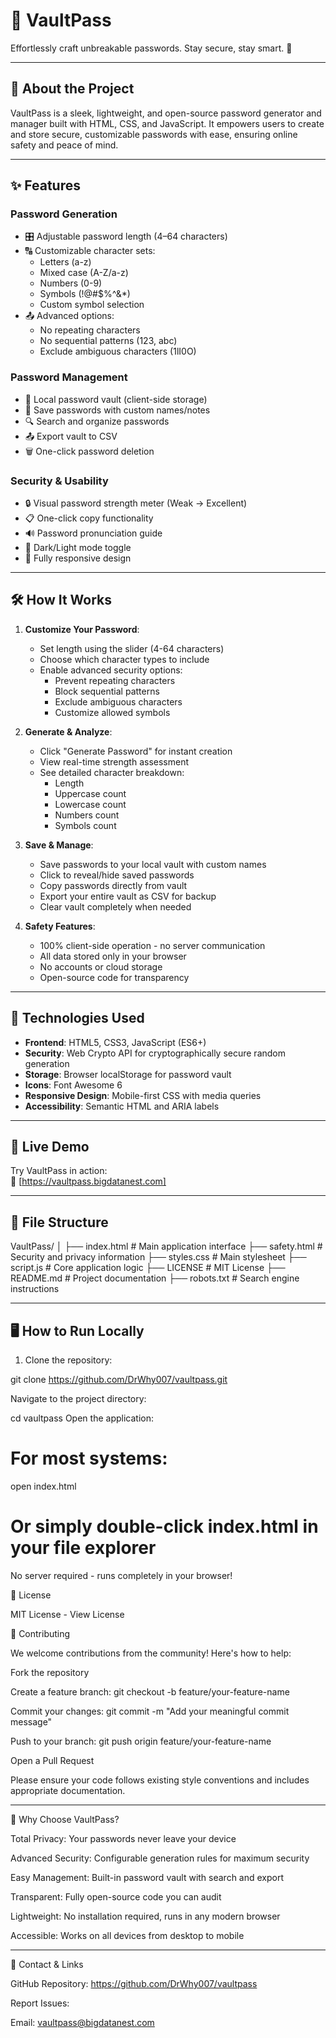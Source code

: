 # 🔑 VaultPass

Effortlessly craft unbreakable passwords. Stay secure, stay smart. 🔐  

---

## 🌟 About the Project

VaultPass is a sleek, lightweight, and open-source password generator and manager built with HTML, CSS, and JavaScript. It empowers users to create and store secure, customizable passwords with ease, ensuring online safety and peace of mind.

---

## ✨ Features

### Password Generation
- 🎛️ Adjustable password length (4–64 characters)
- 🔠 Customizable character sets:
  - Letters (a-z)
  - Mixed case (A-Z/a-z)
  - Numbers (0-9)
  - Symbols (!@#$%^&*)
  - Custom symbol selection
- 📤 Advanced options:
  - No repeating characters
  - No sequential patterns (123, abc)
  - Exclude ambiguous characters (1lI0O)

### Password Management
- 🔐 Local password vault (client-side storage)
- 💾 Save passwords with custom names/notes
- 🔍 Search and organize passwords
- 📤 Export vault to CSV
- 🗑️ One-click password deletion

### Security & Usability
- 🔒 Visual password strength meter (Weak → Excellent)
- 📋 One-click copy functionality
- 🔊 Password pronunciation guide
- 🌙 Dark/Light mode toggle
- 📱 Fully responsive design

---

## 🛠️ How It Works

1. **Customize Your Password**:
   - Set length using the slider (4-64 characters)
   - Choose which character types to include
   - Enable advanced security options:
     - Prevent repeating characters
     - Block sequential patterns
     - Exclude ambiguous characters
     - Customize allowed symbols

2. **Generate & Analyze**:
   - Click "Generate Password" for instant creation
   - View real-time strength assessment
   - See detailed character breakdown:
     - Length
     - Uppercase count
     - Lowercase count
     - Numbers count
     - Symbols count

3. **Save & Manage**:
   - Save passwords to your local vault with custom names
   - Click to reveal/hide saved passwords
   - Copy passwords directly from vault
   - Export your entire vault as CSV for backup
   - Clear vault completely when needed

4. **Safety Features**:
   - 100% client-side operation - no server communication
   - All data stored only in your browser
   - No accounts or cloud storage
   - Open-source code for transparency

---

## 📖 Technologies Used

- **Frontend**: HTML5, CSS3, JavaScript (ES6+)
- **Security**: Web Crypto API for cryptographically secure random generation
- **Storage**: Browser localStorage for password vault
- **Icons**: Font Awesome 6
- **Responsive Design**: Mobile-first CSS with media queries
- **Accessibility**: Semantic HTML and ARIA labels

---

## 🚀 Live Demo

Try VaultPass in action:  
🔗 [https://vaultpass.bigdatanest.com]

---

## 📂 File Structure

VaultPass/
│
├── index.html # Main application interface
├── safety.html # Security and privacy information
├── styles.css # Main stylesheet
├── script.js # Core application logic
├── LICENSE # MIT License
├── README.md # Project documentation
├── robots.txt # Search engine instructions

---

## 🖥️ How to Run Locally

1. Clone the repository:

git clone https://github.com/DrWhy007/vaultpass.git

Navigate to the project directory:

cd vaultpass
Open the application:

# For most systems:
open index.html

# Or simply double-click index.html in your file explorer
No server required - runs completely in your browser!

📝 License

MIT License - View License

🤝 Contributing

We welcome contributions from the community! Here's how to help:

Fork the repository

Create a feature branch:
git checkout -b feature/your-feature-name

Commit your changes:
git commit -m "Add your meaningful commit message"

Push to your branch:
git push origin feature/your-feature-name

Open a Pull Request

Please ensure your code follows existing style conventions and includes appropriate documentation.

---

🌟 Why Choose VaultPass?

Total Privacy: Your passwords never leave your device

Advanced Security: Configurable generation rules for maximum security

Easy Management: Built-in password vault with search and export

Transparent: Fully open-source code you can audit

Lightweight: No installation required, runs in any modern browser

Accessible: Works on all devices from desktop to mobile

---

🔗 Contact & Links

GitHub Repository: https://github.com/DrWhy007/vaultpass


Report Issues:

Email: vaultpass@bigdatanest.com